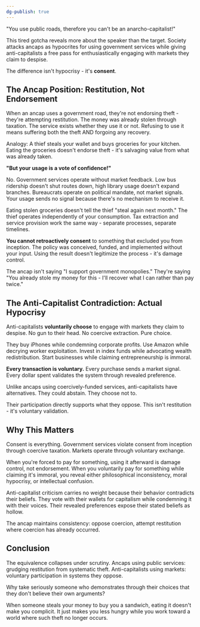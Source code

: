 ```yaml
---
dg-publish: true
---
```

"You use public roads, therefore you can't be an anarcho-capitalist!" 

This tired gotcha reveals more about the speaker than the target. Society attacks ancaps as hypocrites for using government services while giving anti-capitalists a free pass for enthusiastically engaging with markets they claim to despise.

The difference isn't hypocrisy - it's **consent**.

## The Ancap Position: Restitution, Not Endorsement

When an ancap uses a government road, they're not endorsing theft - they're attempting restitution. The money was already stolen through taxation. The service exists whether they use it or not. Refusing to use it means suffering both the theft AND forgoing any recovery.

Analogy: A thief steals your wallet and buys groceries for your kitchen. Eating the groceries doesn't endorse theft - it's salvaging value from what was already taken.

**"But your usage is a vote of confidence!"**

No. Government services operate without market feedback. Low bus ridership doesn't shut routes down, high library usage doesn't expand branches. Bureaucrats operate on political mandate, not market signals. Your usage sends no signal because there's no mechanism to receive it.

Eating stolen groceries doesn't tell the thief "steal again next month." The thief operates independently of your consumption. Tax extraction and service provision work the same way - separate processes, separate timelines.

**You cannot retroactively consent** to something that excluded you from inception. The policy was conceived, funded, and implemented without your input. Using the result doesn't legitimize the process - it's damage control.

The ancap isn't saying "I support government monopolies." They're saying "You already stole my money for this - I'll recover what I can rather than pay twice."

## The Anti-Capitalist Contradiction: Actual Hypocrisy

Anti-capitalists **voluntarily choose** to engage with markets they claim to despise. No gun to their head. No coercive extraction. Pure choice.

They buy iPhones while condemning corporate profits. Use Amazon while decrying worker exploitation. Invest in index funds while advocating wealth redistribution. Start businesses while claiming entrepreneurship is immoral.

**Every transaction is voluntary.** Every purchase sends a market signal. Every dollar spent validates the system through revealed preference.

Unlike ancaps using coercively-funded services, anti-capitalists have alternatives. They could abstain. They choose not to.

Their participation directly supports what they oppose. This isn't restitution - it's voluntary validation.

## Why This Matters

Consent is everything. Government services violate consent from inception through coercive taxation. Markets operate through voluntary exchange.

When you're forced to pay for something, using it afterward is damage control, not endorsement. When you voluntarily pay for something while claiming it's immoral, you reveal either philosophical inconsistency, moral hypocrisy, or intellectual confusion.

Anti-capitalist criticism carries no weight because their behavior contradicts their beliefs. They vote with their wallets for capitalism while condemning it with their voices. Their revealed preferences expose their stated beliefs as hollow.

The ancap maintains consistency: oppose coercion, attempt restitution where coercion has already occurred.

## Conclusion

The equivalence collapses under scrutiny. Ancaps using public services: grudging restitution from systematic theft. Anti-capitalists using markets: voluntary participation in systems they oppose.

Why take seriously someone who demonstrates through their choices that they don't believe their own arguments?

When someone steals your money to buy you a sandwich, eating it doesn't make you complicit. It just makes you less hungry while you work toward a world where such theft no longer occurs.